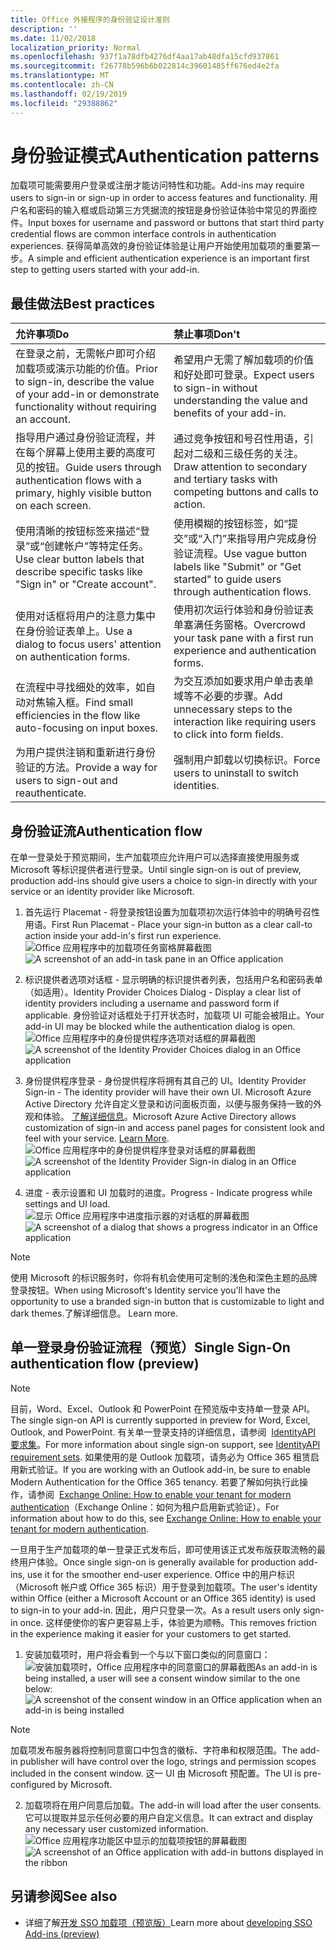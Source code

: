 ```yaml
---
title: Office 外接程序的身份验证设计准则
description: ''
ms.date: 11/02/2018
localization_priority: Normal
ms.openlocfilehash: 937f1a78dfb4276df4aa17ab48dfa15cfd937861
ms.sourcegitcommit: f26778b596b6b022814c39601485ff676ed4e2fa
ms.translationtype: MT
ms.contentlocale: zh-CN
ms.lasthandoff: 02/19/2019
ms.locfileid: "29388862"
---
```

# <a name="authentication-patterns"></a><span data-ttu-id="9da65-102">身份验证模式</span><span class="sxs-lookup"><span data-stu-id="9da65-102">Authentication patterns</span></span>

<span data-ttu-id="9da65-103">加载项可能需要用户登录或注册才能访问特性和功能。</span><span class="sxs-lookup"><span data-stu-id="9da65-103">Add-ins may require users to sign-in or sign-up in order to access features and functionality.</span></span> <span data-ttu-id="9da65-104">用户名和密码的输入框或启动第三方凭据流的按钮是身份验证体验中常见的界面控件。</span><span class="sxs-lookup"><span data-stu-id="9da65-104">Input boxes for username and password or buttons that start third party credential flows are common interface controls in authentication experiences.</span></span> <span data-ttu-id="9da65-105">获得简单高效的身份验证体验是让用户开始使用加载项的重要第一步。</span><span class="sxs-lookup"><span data-stu-id="9da65-105">A simple and efficient authentication experience is an important first step to getting users started with your add-in.</span></span>

## <a name="best-practices"></a><span data-ttu-id="9da65-106">最佳做法</span><span class="sxs-lookup"><span data-stu-id="9da65-106">Best practices</span></span>

|<span data-ttu-id="9da65-107">允许事项</span><span class="sxs-lookup"><span data-stu-id="9da65-107">Do</span></span>|<span data-ttu-id="9da65-108">禁止事项</span><span class="sxs-lookup"><span data-stu-id="9da65-108">Don't</span></span>|
|:----|:----|
|<span data-ttu-id="9da65-109">在登录之前，无需帐户即可介绍加载项或演示功能的价值。</span><span class="sxs-lookup"><span data-stu-id="9da65-109">Prior to sign-in, describe the value of your add-in or demonstrate functionality without requiring an account.</span></span> |<span data-ttu-id="9da65-110">希望用户无需了解加载项的价值和好处即可登录。</span><span class="sxs-lookup"><span data-stu-id="9da65-110">Expect users to sign-in without understanding the value and benefits of your add-in.</span></span>|
|<span data-ttu-id="9da65-111">指导用户通过身份验证流程，并在每个屏幕上使用主要的高度可见的按钮。</span><span class="sxs-lookup"><span data-stu-id="9da65-111">Guide users through authentication flows with a primary, highly visible button on each screen.</span></span> |<span data-ttu-id="9da65-112">通过竞争按钮和号召性用语，引起对二级和三级任务的关注。</span><span class="sxs-lookup"><span data-stu-id="9da65-112">Draw attention to secondary and tertiary tasks with competing buttons and calls to action.</span></span>|
|<span data-ttu-id="9da65-113">使用清晰的按钮标签来描述“登录”或“创建帐户”等特定任务。</span><span class="sxs-lookup"><span data-stu-id="9da65-113">Use clear button labels that describe specific tasks like "Sign in" or "Create account".</span></span>   |<span data-ttu-id="9da65-114">使用模糊的按钮标签，如“提交”或“入门”来指导用户完成身份验证流程。</span><span class="sxs-lookup"><span data-stu-id="9da65-114">Use vague button labels like "Submit" or "Get started" to guide users through authentication flows.</span></span>|
|<span data-ttu-id="9da65-115">使用对话框将用户的注意力集中在身份验证表单上。</span><span class="sxs-lookup"><span data-stu-id="9da65-115">Use a dialog to focus users' attention on authentication forms.</span></span>    |<span data-ttu-id="9da65-116">使用初次运行体验和身份验证表单塞满任务窗格。</span><span class="sxs-lookup"><span data-stu-id="9da65-116">Overcrowd your task pane with a first run experience and authentication forms.</span></span>|
|<span data-ttu-id="9da65-117">在流程中寻找细处的效率，如自动对焦输入框。</span><span class="sxs-lookup"><span data-stu-id="9da65-117">Find small efficiencies in the flow like auto-focusing on input boxes.</span></span> |<span data-ttu-id="9da65-118">为交互添加如要求用户单击表单域等不必要的步骤。</span><span class="sxs-lookup"><span data-stu-id="9da65-118">Add unnecessary steps to the interaction like requiring users to click into form fields.</span></span>|
|<span data-ttu-id="9da65-119">为用户提供注销和重新进行身份验证的方法。</span><span class="sxs-lookup"><span data-stu-id="9da65-119">Provide a way for users to sign-out and reauthenticate.</span></span>    |<span data-ttu-id="9da65-120">强制用户卸载以切换标识。</span><span class="sxs-lookup"><span data-stu-id="9da65-120">Force users to uninstall to switch identities.</span></span>|

## <a name="authentication-flow"></a><span data-ttu-id="9da65-121">身份验证流</span><span class="sxs-lookup"><span data-stu-id="9da65-121">Authentication flow</span></span>
<span data-ttu-id="9da65-122">在单一登录处于预览期间，生产加载项应允许用户可以选择直接使用服务或 Microsoft 等标识提供者进行登录。</span><span class="sxs-lookup"><span data-stu-id="9da65-122">Until single sign-on is out of preview, production add-ins should give users a choice to sign-in directly with your service or an identity provider like Microsoft.</span></span>

1. <span data-ttu-id="9da65-123">首先运行 Placemat - 将登录按钮设置为加载项初次运行体验中的明确号召性用语。</span><span class="sxs-lookup"><span data-stu-id="9da65-123">First Run Placemat - Place your sign-in button as a clear call-to action inside your add-in's first run experience.</span></span>
<span data-ttu-id="9da65-124">![Office 应用程序中的加载项任务窗格屏幕截图](../images/add-in-fre-value-placemat.png)</span><span class="sxs-lookup"><span data-stu-id="9da65-124">![A screenshot of an add-in task pane in an Office application](../images/add-in-fre-value-placemat.png)</span></span>

2. <span data-ttu-id="9da65-125">标识提供者选项对话框 - 显示明确的标识提供者列表，包括用户名和密码表单（如适用）。</span><span class="sxs-lookup"><span data-stu-id="9da65-125">Identity Provider Choices Dialog - Display a clear list of identity providers including a username and password form if applicable.</span></span> <span data-ttu-id="9da65-126">身份验证对话框处于打开状态时，加载项 UI 可能会被阻止。</span><span class="sxs-lookup"><span data-stu-id="9da65-126">Your add-in UI may be blocked while the authentication dialog is open.</span></span>
<span data-ttu-id="9da65-127">![Office 应用程序中的身份提供程序选项对话框的屏幕截图](../images/add-in-auth-choices-dialog.png)</span><span class="sxs-lookup"><span data-stu-id="9da65-127">![A screenshot of the Identity Provider Choices dialog in an Office application](../images/add-in-auth-choices-dialog.png)</span></span>



3. <span data-ttu-id="9da65-128">身份提供程序登录 - 身份提供程序将拥有其自己的 UI。</span><span class="sxs-lookup"><span data-stu-id="9da65-128">Identity Provider Sign-in - The identity provider will have their own UI.</span></span> <span data-ttu-id="9da65-129">Microsoft Azure Active Directory 允许自定义登录和访问面板页面，以便与服务保持一致的外观和体验。 [了解详细信息](https://docs.microsoft.com/azure/active-directory/fundamentals/customize-branding)。</span><span class="sxs-lookup"><span data-stu-id="9da65-129">Microsoft Azure Active Directory allows customization of sign-in and access panel pages for consistent look and feel with your service. [Learn More](https://docs.microsoft.com/azure/active-directory/fundamentals/customize-branding).</span></span>
<span data-ttu-id="9da65-130">![Office 应用程序中的身份提供程序登录对话框的屏幕截图](../images/add-in-auth-identity-sign-in.png)</span><span class="sxs-lookup"><span data-stu-id="9da65-130">![A screenshot of the Identity Provider Sign-in dialog in an Office application](../images/add-in-auth-identity-sign-in.png)</span></span>

4. <span data-ttu-id="9da65-131">进度 - 表示设置和 UI 加载时的进度。</span><span class="sxs-lookup"><span data-stu-id="9da65-131">Progress - Indicate progress while settings and UI load.</span></span>
<span data-ttu-id="9da65-132">![显示 Office 应用程序中进度指示器的对话框的屏幕截图](../images/add-in-auth-modal-interstitial.png)</span><span class="sxs-lookup"><span data-stu-id="9da65-132">![A screenshot of a dialog that shows a progress indicator in an Office application](../images/add-in-auth-modal-interstitial.png)</span></span>

> [!NOTE] 
> <span data-ttu-id="9da65-133">使用 Microsoft 的标识服务时，你将有机会使用可定制的浅色和深色主题的品牌登录按钮。</span><span class="sxs-lookup"><span data-stu-id="9da65-133">When using Microsoft's Identity service you'll have the opportunity to use a branded sign-in button that is customizable to light and dark themes.</span></span><span data-ttu-id="9da65-134">了解详细信息。</span><span class="sxs-lookup"><span data-stu-id="9da65-134"> Learn more.</span></span>

## <a name="single-sign-on-authentication-flow-preview"></a><span data-ttu-id="9da65-135">单一登录身份验证流程（预览）</span><span class="sxs-lookup"><span data-stu-id="9da65-135">Single Sign-On authentication flow (preview)</span></span>

> [!NOTE]
> <span data-ttu-id="9da65-136">目前，Word、Excel、Outlook 和 PowerPoint 在预览版中支持单一登录 API。</span><span class="sxs-lookup"><span data-stu-id="9da65-136">The single sign-on API is currently supported in preview for Word, Excel, Outlook, and PowerPoint.</span></span> <span data-ttu-id="9da65-137">有关单一登录支持的详细信息，请参阅  [IdentityAPI 要求集](https://docs.microsoft.com/office/dev/add-ins/reference/requirement-sets/identity-api-requirement-sets)。</span><span class="sxs-lookup"><span data-stu-id="9da65-137">For more information about single sign-on support, see [IdentityAPI requirement sets](https://docs.microsoft.com/office/dev/add-ins/reference/requirement-sets/identity-api-requirement-sets).</span></span> <span data-ttu-id="9da65-138">如果使用的是 Outlook 加载项，请务必为 Office 365 租赁启用新式验证。</span><span class="sxs-lookup"><span data-stu-id="9da65-138">If you are working with an Outlook add-in, be sure to enable Modern Authentication for the Office 365 tenancy.</span></span> <span data-ttu-id="9da65-139">若要了解如何执行此操作，请参阅  [Exchange Online: How to enable your tenant for modern authentication](https://social.technet.microsoft.com/wiki/contents/articles/32711.exchange-online-how-to-enable-your-tenant-for-modern-authentication.aspx)（Exchange Online：如何为租户启用新式验证）。</span><span class="sxs-lookup"><span data-stu-id="9da65-139">For information about how to do this, see [Exchange Online: How to enable your tenant for modern authentication](https://social.technet.microsoft.com/wiki/contents/articles/32711.exchange-online-how-to-enable-your-tenant-for-modern-authentication.aspx).</span></span>

<span data-ttu-id="9da65-140">一旦用于生产加载项的单一登录正式发布后，即可使用该正式发布版获取流畅的最终用户体验。</span><span class="sxs-lookup"><span data-stu-id="9da65-140">Once single sign-on is generally available for production add-ins, use it for the smoother end-user experience.</span></span> <span data-ttu-id="9da65-141">Office 中的用户标识（Microsoft 帐户或 Office 365 标识）用于登录到加载项。</span><span class="sxs-lookup"><span data-stu-id="9da65-141">The user's identity within Office (either a Microsoft Account or an Office 365 identity) is used to sign-in to your add-in.</span></span> <span data-ttu-id="9da65-142">因此，用户只登录一次。</span><span class="sxs-lookup"><span data-stu-id="9da65-142">As a result users only sign-in once.</span></span> <span data-ttu-id="9da65-143">这样便使你的客户更容易上手，体验更为顺畅。</span><span class="sxs-lookup"><span data-stu-id="9da65-143">This removes friction in the experience making it easier for your customers to get started.</span></span>

1. <span data-ttu-id="9da65-144">安装加载项时，用户将会看到一个与以下窗口类似的同意窗口：![安装加载项时，Office 应用程序中的同意窗口的屏幕截图](../images/add-in-auth-SSO-consent-dialog.png)</span><span class="sxs-lookup"><span data-stu-id="9da65-144">As an add-in is being installed, a user will see a consent window similar to the one below: ![A screenshot of the consent window in an Office application when an add-in is being installed](../images/add-in-auth-SSO-consent-dialog.png)</span></span>
> [!NOTE]
> <span data-ttu-id="9da65-145">加载项发布服务器将控制同意窗口中包含的徽标、字符串和权限范围。</span><span class="sxs-lookup"><span data-stu-id="9da65-145">The add-in publisher will have control over the logo, strings and permission scopes included in the consent window.</span></span> <span data-ttu-id="9da65-146">这一 UI 由 Microsoft 预配置。</span><span class="sxs-lookup"><span data-stu-id="9da65-146">The UI is pre-configured by Microsoft.</span></span>

2. <span data-ttu-id="9da65-147">加载项将在用户同意后加载。</span><span class="sxs-lookup"><span data-stu-id="9da65-147">The add-in will load after the user consents.</span></span> <span data-ttu-id="9da65-148">它可以提取并显示任何必要的用户自定义信息。</span><span class="sxs-lookup"><span data-stu-id="9da65-148">It can extract and display any necessary user customized information.</span></span>
<span data-ttu-id="9da65-149">![Office 应用程序功能区中显示的加载项按钮的屏幕截图](../images/add-in-ribbon.png)</span><span class="sxs-lookup"><span data-stu-id="9da65-149">![A screenshot of an Office application with add-in buttons displayed in the ribbon](../images/add-in-ribbon.png)</span></span>

## <a name="see-also"></a><span data-ttu-id="9da65-150">另请参阅</span><span class="sxs-lookup"><span data-stu-id="9da65-150">See also</span></span>
- <span data-ttu-id="9da65-151">详细了解[开发 SSO 加载项（预览版）](https://docs.microsoft.com/office/dev/add-ins/develop/sso-in-office-add-ins)</span><span class="sxs-lookup"><span data-stu-id="9da65-151">Learn more about [developing SSO Add-ins (preview)](https://docs.microsoft.com/office/dev/add-ins/develop/sso-in-office-add-ins)</span></span>
